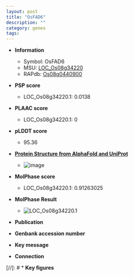 ```yaml
---
layout: post
title: "OsFAD6"
description: ""
category: genes
tags: 
---
```


* **Information**  
    + Symbol: OsFAD6  
    + MSU: [LOC_Os08g34220](http://rice.plantbiology.msu.edu/cgi-bin/ORF_infopage.cgi?orf=LOC_Os08g34220)  
    + RAPdb: [Os08g0440900](http://rapdb.dna.affrc.go.jp/viewer/gbrowse_details/irgsp1?name=Os08g0440900)  

* **PSP score**  
    + LOC_Os08g34220.1: 0.0138 

* **PLAAC score**  
    + LOC_Os08g34220.1: 0 

* **pLDDT score**
    + 95.36

* **[Protein Structure from AlphaFold and UniProt](https://www.uniprot.org/uniprotkb/Q0J5E5/entry#structure)**
    + ![image](https://ricepsp.github.io/images/Q0/AF-Q0J5E5-F1.png)

* **MolPhase score**
    + LOC_Os08g34220.1: 0.91263025

* **MolPhase Result**
    + ![LOC_Os08g34220.1](https://304243504.github.io/Pictures/LOC_Os08g/LOC_Os08g34220.1.png)

* **Publication**  

* **Genbank accession number**  

* **Key message**  

* **Connection**  

[//]: # * **Key figures**  


